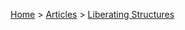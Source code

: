 [Home](https://oren.github.io) > [Articles](https://oren.github.io/articles) > [Liberating Structures](https://oren.github.io/articles/liberating-structures)
